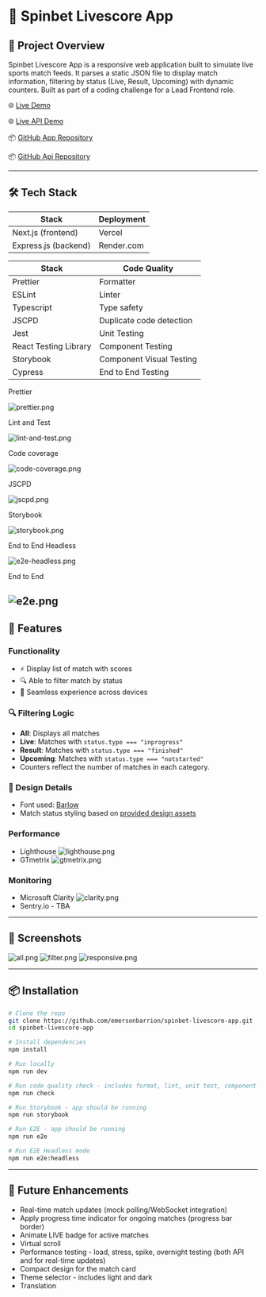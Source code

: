 # 🎯 Spinbet Livescore App


## 📝 Project Overview
Spinbet Livescore App is a responsive web application built to simulate live sports match feeds. It parses a static JSON file to display match information, filtering by status (Live, Result, Upcoming) with dynamic counters. Built as part of a coding challenge for a Lead Frontend role.


🌐 [Live Demo](https://spinbet-livescore-app.vercel.app/)

🌐 [Live API Demo](https://spinbet-livescore-api.onrender.com/api/v1/livescore)

📦 [GitHub App Repository](https://github.com/emersonbarrion/spinbet-livescore-app)

📦 [GitHub Api Repository](https://github.com/emersonbarrion/spinbet-livescore-api)

---

## 🛠️ Tech Stack

| Stack                | Deployment |
| -------------------- | ---------- |
| Next.js (frontend)   | Vercel     |
| Express.js (backend) | Render.com |

| Stack                 | Code Quality             |
| --------------------- |--------------------------|
| Prettier              | Formatter                |
| ESLint                | Linter                   |
| Typescript            | Type safety              |
| JSCPD                 | Duplicate code detection |
| Jest                  | Unit Testing             |
| React Testing Library | Component Testing        |
| Storybook             | Component Visual Testing |
| Cypress               | End to End Testing       |

Prettier

![prettier.png](readme-screenshots/prettier.png)

Lint and Test

![lint-and-test.png](readme-screenshots/lint-and-test.png)

Code coverage

![code-coverage.png](readme-screenshots/code-coverage.png)

JSCPD

![jscpd.png](readme-screenshots/jscpd.png)

Storybook

![storybook.png](readme-screenshots/storybook.png)

End to End Headless

![e2e-headless.png](readme-screenshots/e2e-headless.png)

End to End

![e2e.png](readme-screenshots/e2e.png)
---

## 🚀 Features

### Functionality

- ⚡ Display list of match with scores
- 🔍 Able to filter match by status
- 📱 Seamless experience across devices

### 🔍 Filtering Logic
- **All**: Displays all matches
- **Live**: Matches with `status.type === "inprogress"`
- **Result**: Matches with `status.type === "finished"`
- **Upcoming**: Matches with `status.type === "notstarted"`
- Counters reflect the number of matches in each category.


### 🎨 Design Details
- Font used: [Barlow](https://fonts.google.com/specimen/Barlow)
- Match status styling based on [provided design assets](https://github.com/spinbet/fe-interview-test/tree/master/media)


### Performance

- Lighthouse
  ![lighthouse.png](readme-screenshots/lighthouse.png)
- GTmetrix
  ![gtmetrix.png](readme-screenshots/gtmetrix.png)

### Monitoring

- Microsoft Clarity
  ![clarity.png](readme-screenshots/clarity.png)
- Sentry.io - TBA

---

## 📸 Screenshots

![all.png](readme-screenshots/all.png)
![filter.png](readme-screenshots/filter.png)
![responsive.png](readme-screenshots/responsive.png)

---

## 📦 Installation

```bash
# Clone the repo
git clone https://github.com/emersonbarrion/spinbet-livescore-app.git
cd spinbet-livescore-app

# Install dependencies
npm install

# Run locally
npm run dev

# Run code quality check - includes format, lint, unit test, component test and jscpd
npm run check

# Run Storybook - app should be running
npm run storybook

# Run E2E - app should be running
npm run e2e

# Run E2E Headless mode
npm run e2e:headless
```

---

## 🚧 Future Enhancements
- Real-time match updates (mock polling/WebSocket integration)
- Apply progress time indicator for ongoing matches (progress bar border)
- Animate LIVE badge for active matches
- Virtual scroll
- Performance testing - load, stress, spike, overnight testing (both API and for real-time updates)
- Compact design for the match card
- Theme selector - includes light and dark
- Translation
